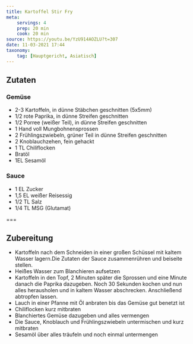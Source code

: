 ```yaml
---
title: Kartoffel Stir Fry
meta:
    servings: 4
    prep: 20 min
    cook: 20 min
source: https://youtu.be/YzU914AOZLU?t=307
date: 11-03-2021 17:44
taxonomy:
    tag: [Hauptgericht, Asiatisch]
---
```

## Zutaten

### Gemüse
* 2-3 Kartoffeln, in dünne Stäbchen geschnitten (5x5mm)
* 1/2 rote Paprika, in dünne Streifen geschnitten
* 1/2 Porree (weißer Teil), in dünne Streifen geschnitten
* 1 Hand voll Mungbohnensprossen
* 2 Frühlingszwiebeln, grüner Teil in dünne Streifen geschnitten
* 2 Knoblauchzehen, fein gehackt
* 1 TL Chiliflocken
* Bratöl
* 1EL Sesamöl

### Sauce
* 1 EL Zucker
* 1,5 EL weißer Reisessig
* 1/2 TL Salz
* 1/4 TL MSG (Glutamat)

===
## Zubereitung

* Kartoffeln nach dem Schneiden in einer großen Schüssel mit kaltem Wasser lagern.Die Zutaten der Sauce zusammenrühren und beiseite stellen.
* Heißes Wasser zum Blanchieren aufsetzen
* Kartoffeln in den Topf, 2 Minuten später die Sprossen und eine Minute danach die Paprika dazugeben. Noch 30 Sekunden kochen und nun alles herausholen und in kaltem Wasser abschrecken. Anschließend abtropfen lassen.
* Lauch in einer Pfanne mit Öl anbraten bis das Gemüse gut benetzt ist
* Chiliflocken kurz mitbraten
* Blanchiertes Gemüse dazugeben und alles vermengen
* Die Sauce, Knoblauch und Frühlingszwiebeln untermischen und kurz mitbraten
* Sesamöl über alles träufeln und noch einmal untermengen